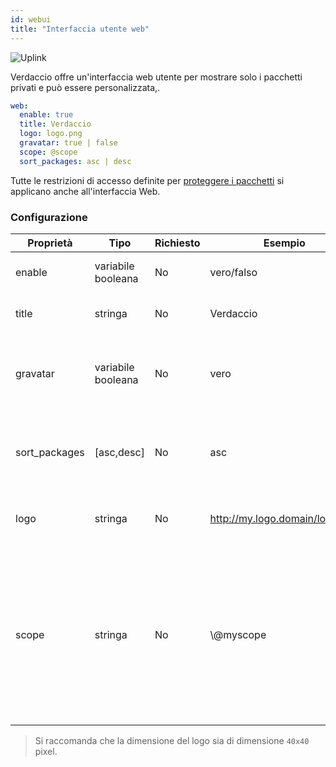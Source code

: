 ```yaml
---
id: webui
title: "Interfaccia utente web"
---
```

![Uplink](https://user-images.githubusercontent.com/558752/52916111-fa4ba980-32db-11e9-8a64-f4e06eb920b3.png)

Verdaccio offre un'interfaccia web utente per mostrare solo i pacchetti privati e può essere personalizzata,.

```yaml
web:
  enable: true
  title: Verdaccio
  logo: logo.png
  gravatar: true | false
  scope: @scope
  sort_packages: asc | desc
```

Tutte le restrizioni di accesso definite per [proteggere i pacchetti](protect-your-dependencies.md) si applicano anche all'interfaccia Web.

### Configurazione

| Proprietà     | Tipo               | Richiesto | Esempio                        | Supporto   | Descrizione                                                                                                                                                                |
| ------------- | ------------------ | --------- | ------------------------------ | ---------- | -------------------------------------------------------------------------------------------------------------------------------------------------------------------------- |
| enable        | variabile booleana | No        | vero/falso                     | tutti      | abilita l'interfaccia web                                                                                                                                                  |
| title         | stringa            | No        | Verdaccio                      | tutti      | Descrizione del titolo HTML                                                                                                                                                |
| gravatar      | variabile booleana | No        | vero                           | `>v4`   | Gravatars will be generated under the hood if this property is enabled                                                                                                     |
| sort_packages | [asc,desc]         | No        | asc                            | `>v4`   | Di default i pacchetti privati sono ordinati in ordine crescente                                                                                                           |
| logo          | stringa            | No        | http://my.logo.domain/logo.png | tutti      | un URI in cui si trova il logo (logo intestazione)                                                                                                                         |
| scope         | stringa            | No        | \\@myscope                   | `>v3.x` | Se si utilizza questo registro per uno specifico scope, definisci quello scope nelle istruzioni dell' intestazione dell'interfaccia web utente (nota: escape @ with \\@) |

> Si raccomanda che la dimensione del logo sia di dimensione `40x40` pixel.